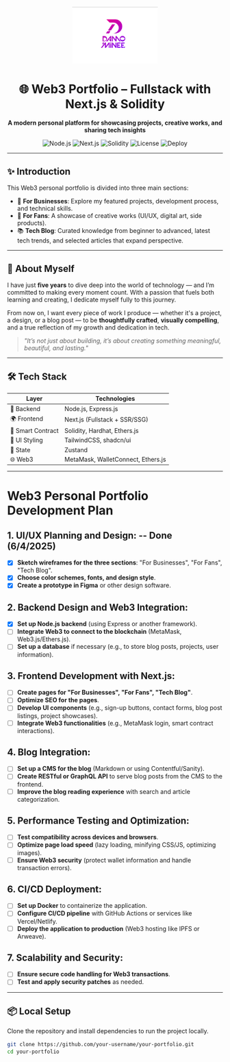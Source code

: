 <p align="center">
  <img src="https://raw.githubusercontent.com/thungoc123/Damominee/refs/heads/main/Frontend/my-next-app/public/logo.png" alt="Web3 Portfolio Logo" width="200"/>
</p>

<h1 align="center">🌐 Web3 Portfolio – Fullstack with Next.js & Solidity</h1>

<p align="center">
  <b>A modern personal platform for showcasing projects, creative works, and sharing tech insights</b>
</p>

<p align="center">
  <img alt="Node.js" src="https://img.shields.io/badge/Backend-Node.js-green?logo=node.js" />
  <img alt="Next.js" src="https://img.shields.io/badge/Frontend-Next.js-black?logo=next.js" />
  <img alt="Solidity" src="https://img.shields.io/badge/SmartContract-Solidity-gray?logo=ethereum" />
  <img alt="License" src="https://img.shields.io/github/license/your-username/your-repo" />
  <img alt="Deploy" src="https://img.shields.io/badge/Deployed-Vercel-blue?logo=vercel" />
</p>

---

## ✨ Introduction

This Web3 personal portfolio is divided into three main sections:

- 👔 **For Businesses**: Explore my featured projects, development process, and technical skills.
- 💖 **For Fans**: A showcase of creative works (UI/UX, digital art, side products).
- 📚 **Tech Blog**: Curated knowledge from beginner to advanced, latest tech trends, and selected articles that expand perspective.

---

## 👤 About Myself

I have just **five years** to dive deep into the world of technology — and I’m committed to making every moment count. With a passion that fuels both learning and creating, I dedicate myself fully to this journey.  

From now on, I want every piece of work I produce — whether it's a project, a design, or a blog post — to be **thoughtfully crafted**, **visually compelling**, and a true reflection of my growth and dedication in tech.

> *"It’s not just about building, it’s about creating something meaningful, beautiful, and lasting."*

---
## 🛠️ Tech Stack

| Layer           | Technologies                          |
|------------------|---------------------------------------|
| 🧠 Backend        | Node.js, Express.js                   |
| 🌍 Frontend       | Next.js (Fullstack + SSR/SSG)         |
| 🔐 Smart Contract | Solidity, Hardhat, Ethers.js          |
| 🎨 UI Styling     | TailwindCSS, shadcn/ui                |
| 🧠 State          | Zustand                               |
| 🌐 Web3           | MetaMask, WalletConnect, Ethers.js    |

---
# Web3 Personal Portfolio Development Plan

## 1. UI/UX Planning and Design: -- Done (6/4/2025)
- [x] **Sketch wireframes for the three sections**: "For Businesses", "For Fans", "Tech Blog".
- [x] **Choose color schemes, fonts, and design style**.
- [x] **Create a prototype in Figma** or other design software.

## 2. Backend Design and Web3 Integration:
- [x] **Set up Node.js backend** (using Express or another framework).
- [ ] **Integrate Web3 to connect to the blockchain** (MetaMask, Web3.js/Ethers.js).
- [ ] **Set up a database** if necessary (e.g., to store blog posts, projects, user information).

## 3. Frontend Development with Next.js:
- [ ] **Create pages for "For Businesses", "For Fans", "Tech Blog"**.
- [ ] **Optimize SEO for the pages**.
- [ ] **Develop UI components** (e.g., sign-up buttons, contact forms, blog post listings, project showcases).
- [ ] **Integrate Web3 functionalities** (e.g., MetaMask login, smart contract interactions).

## 4. Blog Integration:
- [ ] **Set up a CMS for the blog** (Markdown or using Contentful/Sanity).
- [ ] **Create RESTful or GraphQL API** to serve blog posts from the CMS to the frontend.
- [ ] **Improve the blog reading experience** with search and article categorization.

## 5. Performance Testing and Optimization:
- [ ] **Test compatibility across devices and browsers**.
- [ ] **Optimize page load speed** (lazy loading, minifying CSS/JS, optimizing images).
- [ ] **Ensure Web3 security** (protect wallet information and handle transaction errors).

## 6. CI/CD Deployment:
- [ ] **Set up Docker** to containerize the application.
- [ ] **Configure CI/CD pipeline** with GitHub Actions or services like Vercel/Netlify.
- [ ] **Deploy the application to production** (Web3 hosting like IPFS or Arweave).

## 7. Scalability and Security:
- [ ] **Ensure secure code handling for Web3 transactions**.
- [ ] **Test and apply security patches** as needed.

---
## 📦 Local Setup

Clone the repository and install dependencies to run the project locally.

```bash
git clone https://github.com/your-username/your-portfolio.git
cd your-portfolio

